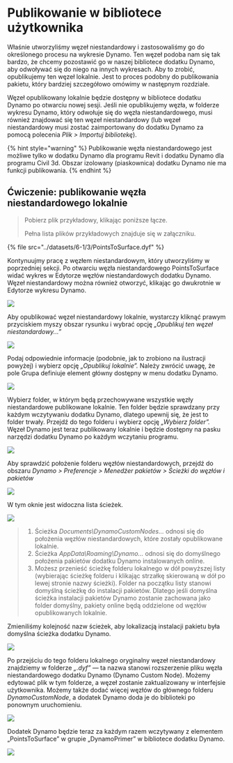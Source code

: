 # Publikowanie w bibliotece użytkownika

Właśnie utworzyliśmy węzeł niestandardowy i zastosowaliśmy go do określonego procesu na wykresie Dynamo. Ten węzeł podoba nam się tak bardzo, że chcemy pozostawić go w naszej bibliotece dodatku Dynamo, aby odwoływać się do niego na innych wykresach. Aby to zrobić, opublikujemy ten węzeł lokalnie. Jest to proces podobny do publikowania pakietu, który bardziej szczegółowo omówimy w następnym rozdziale.

Węzeł opublikowany lokalnie będzie dostępny w bibliotece dodatku Dynamo po otwarciu nowej sesji. Jeśli nie opublikujemy węzła, w folderze wykresu Dynamo, który odwołuje się do węzła niestandardowego, musi również znajdować się ten węzeł niestandardowy (lub węzeł niestandardowy musi zostać zaimportowany do dodatku Dynamo za pomocą polecenia _Plik > Importuj bibliotekę_).

{% hint style="warning" %} Publikowanie węzła niestandardowego jest możliwe tylko w dodatku Dynamo dla programu Revit i dodatku Dynamo dla programu Civil 3d. Obszar izolowany (piaskownica) dodatku Dynamo nie ma funkcji publikowania. {% endhint %}

## Ćwiczenie: publikowanie węzła niestandardowego lokalnie

> Pobierz plik przykładowy, klikając poniższe łącze.
>
> Pełna lista plików przykładowych znajduje się w załączniku.

{% file src="../datasets/6-1/3/PointsToSurface.dyf" %}

Kontynuujmy pracę z węzłem niestandardowym, który utworzyliśmy w poprzedniej sekcji. Po otwarciu węzła niestandardowego PointsToSurface widać wykres w Edytorze węzłów niestandardowych dodatku Dynamo. Węzeł niestandardowy można również otworzyć, klikając go dwukrotnie w Edytorze wykresu Dynamo.

![](../images/6-1/3/publishcustomnodelocally01.jpg)

Aby opublikować węzeł niestandardowy lokalnie, wystarczy kliknąć prawym przyciskiem myszy obszar rysunku i wybrać opcję _„Opublikuj ten węzeł niestandardowy...”_

![](../images/6-1/3/publishcustomnodeexercise-02.jpg)

Podaj odpowiednie informacje (podobnie, jak to zrobiono na ilustracji powyżej) i wybierz opcję _„Opublikuj lokalnie”._ Należy zwrócić uwagę, że pole Grupa definiuje element główny dostępny w menu dodatku Dynamo.

![](../images/6-1/3/publishcustomnodeexercise-03.jpg)

Wybierz folder, w którym będą przechowywane wszystkie węzły niestandardowe publikowane lokalnie. Ten folder będzie sprawdzany przy każdym wczytywaniu dodatku Dynamo, dlatego upewnij się, że jest to folder trwały. Przejdź do tego folderu i wybierz opcję _„Wybierz folder”._ Węzeł Dynamo jest teraz publikowany lokalnie i będzie dostępny na pasku narzędzi dodatku Dynamo po każdym wczytaniu programu.

![](../images/6-1/3/publishcustomnodeexercise-04.jpg)

Aby sprawdzić położenie folderu węzłów niestandardowych, przejdź do obszaru _Dynamo > Preferencje > Menedżer pakietów > Ścieżki do węzłów i pakietów_

![](../images/6-1/3/publishcustomnodeexercise-05.jpg)

W tym oknie jest widoczna lista ścieżek.

![](../images/6-1/3/publishcustomnodeexercise-06.jpg)

> 1. Ścieżka _Documents\\DynamoCustomNodes..._ odnosi się do położenia węzłów niestandardowych, które zostały opublikowane lokalnie.
> 2. Ścieżka _AppData\\Roaming\\Dynamo..._ odnosi się do domyślnego położenia pakietów dodatku Dynamo instalowanych online.
> 3. Możesz przenieść ścieżkę folderu lokalnego w dół powyższej listy (wybierając ścieżkę folderu i klikając strzałkę skierowaną w dół po lewej stronie nazwy ścieżki). Folder na początku listy stanowi domyślną ścieżkę do instalacji pakietów. Dlatego jeśli domyślna ścieżka instalacji pakietów Dynamo zostanie zachowana jako folder domyślny, pakiety online będą oddzielone od węzłów opublikowanych lokalnie.

Zmieniliśmy kolejność nazw ścieżek, aby lokalizacją instalacji pakietu była domyślna ścieżka dodatku Dynamo.

![](../images/6-1/3/publishcustomnodeexercise-07.jpg)

Po przejściu do tego folderu lokalnego oryginalny węzeł niestandardowy znajdziemy w folderze _„.dyf”_ — ta nazwa stanowi rozszerzenie pliku węzła niestandardowego dodatku Dynamo (Dynamo Custom Node). Możemy edytować plik w tym folderze, a węzeł zostanie zaktualizowany w interfejsie użytkownika. Możemy także dodać więcej węzłów do głównego folderu _DynamoCustomNode_, a dodatek Dynamo doda je do biblioteki po ponownym uruchomieniu.

![](../images/6-1/3/publishcustomnodeexercise-08.jpg)

Dodatek Dynamo będzie teraz za każdym razem wczytywany z elementem „PointsToSurface” w grupie „DynamoPrimer” w bibliotece dodatku Dynamo.

![](../images/6-1/3/publishcustomnodeexercise-09.jpg)
